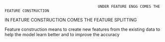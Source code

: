                                               UNDER FEATURE ENGG COMES THE FEATURE CONSTRUCTION 


IN FEATURE CONSTRUCTION COMES THE FEATURE SPLITTING


Feature construction means to create new features from the existing data to help the model learn better and to improve the accuracy

